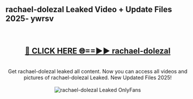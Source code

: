<h2>rachael-dolezal Leaked Video + Update Files 2025- ywrsv</h2>
<br>
<div align="center">
<h2><a href="https://libra.edu.pl?rachael-dolezal" rel="nofollow">🔴 CLICK HERE 🌐==►► rachael-dolezal</a></h2>
<br>
Get rachael-dolezal leaked all content. Now you can access all videos and pictures of rachael-dolezal Leaked. New Updated Files 2025!
<br>
<br>
<a href="https://libra.edu.pl?rachael-dolezal" rel="nofollow" data-target="animated-image.originalLink"><img src="https://i.ibb.co.com/WyWwxjT/player-gif2.gif" alt="rachael-dolezal Leaked OnlyFans" style="max-width: 100%; display: inline-block;" data-target="animated-image.originalImage"></a>
</div>
<br>